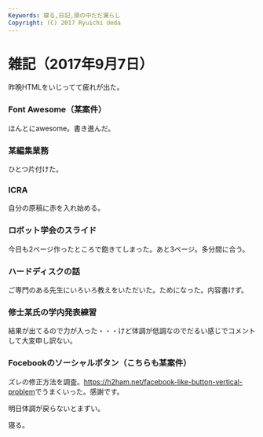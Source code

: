 ```yaml
---
Keywords: 寝る,日記,頭の中だだ漏らし
Copyright: (C) 2017 Ryuichi Ueda
---
```


# 雑記（2017年9月7日）
昨晩HTMLをいじってて疲れが出た。

<h3>Font Awesome（某案件）</h3>

ほんとにawesome。書き進んだ。

<h3>某編集業務</h3>

ひとつ片付けた。

<h3>ICRA</h3>

自分の原稿に赤を入れ始める。

<h3>ロボット学会のスライド</h3>

今日も2ページ作ったところで飽きてしまった。あと3ページ。多分間に合う。

<h3>ハードディスクの話</h3>

ご専門のある先生にいろいろ教えをいただいた。ためになった。内容書けず。

<h3>修士某氏の学内発表練習</h3>

結果が出てるので力が入った・・・けど体調が低調なのでだるい感じでコメントして大変申し訳ない。

<h3>Focebookのソーシャルボタン（こちらも某案件）</h3>

ズレの修正方法を調査。<a href="https://h2ham.net/facebook-like-button-vertical-problem">https://h2ham.net/facebook-like-button-vertical-problem</a>でうまくいった。感謝です。

明日体調が戻らないとまずい。


寝る。
